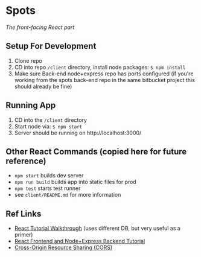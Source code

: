 # Spots

_The front-facing React part_

## Setup For Development
1. Clone repo
2. CD into repo ```/client``` directory, install node packages: ```$ npm install```
3. Make sure Back-end node+express repo has ports configured (if you're working from the spots back-end repo in the same bitbucket project this should already be fine)

## Running App
1. CD into the ```/client``` directory
2. Start node via: ```$ npm start ```
3. Server should be running on http://localhost:3000/

## Other React Commands (copied here for future reference)
- ```npm start``` builds dev server
- ```npm run build``` builds app into static files for prod
- ```npm test``` starts test runner
- see ```client/README.md``` for more information

## Ref Links
- [React Tutorial Walkthrough](http://sahatyalkabov.com/create-a-character-voting-app-using-react-nodejs-mongodb-and-socketio/) (uses different DB, but very useful as a primer)
- [React Frontend and Node+Express Backend Tutorial](https://www.freecodecamp.org/news/create-a-react-frontend-a-node-express-backend-and-connect-them-together-c5798926047c/)
- [Cross-Origin Resource Sharing (CORS)](https://developer.mozilla.org/en-US/docs/Web/HTTP/CORS)